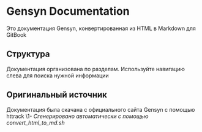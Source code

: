 # Gensyn Documentation
Это документация Gensyn, конвертированная из HTML в Markdown для GitBook
## Структура
Документация организована по разделам. Используйте навигацию слева для поиска нужной информации
## Оригинальный источник
Документация была скачана с официального сайта Gensyn с помощью httrack
 \1-
*Сгенерировано автоматически с помощью convert_html_to_md.sh*
